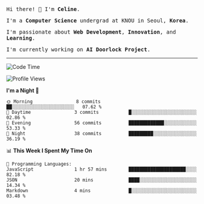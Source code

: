 <p><samp>Hi there! 👋 I'm <b>Celine</b>.</samp></p>
<p><samp>I'm a <b>Computer Science</b> undergrad at KNOU in Seoul, <b>Korea</b>.</samp></p>
<p><samp>I'm passionate about <b>Web Development</b>, <b>Innovation</b>, and <b>Learning</b>.</samp></p>
<p><samp>I'm currently working on <b>AI Doorlock Project</b>.</samp></p>
<hr>

<!--START_SECTION:celine-->
![Code Time](http://img.shields.io/badge/Code%20Time-21%20hrs%2031%20mins-blue)

![Profile Views](http://img.shields.io/badge/Profile%20Views-127-blue)

**I'm a Night 🦉** 

```text
🌞 Morning                8 commits           ██░░░░░░░░░░░░░░░░░░░░░░░   07.62 % 
🌆 Daytime                3 commits           █░░░░░░░░░░░░░░░░░░░░░░░░   02.86 % 
🌃 Evening                56 commits          █████████████░░░░░░░░░░░░   53.33 % 
🌙 Night                  38 commits          █████████░░░░░░░░░░░░░░░░   36.19 % 
```


📊 **This Week I Spent My Time On** 

```text
💬 Programming Languages: 
JavaScript               1 hr 57 mins        █████████████████████░░░░   82.18 % 
JSON                     20 mins             ████░░░░░░░░░░░░░░░░░░░░░   14.34 % 
Markdown                 4 mins              █░░░░░░░░░░░░░░░░░░░░░░░░   03.48 % 
```


<!--END_SECTION:celine-->

